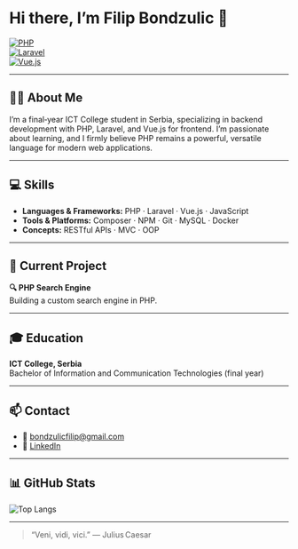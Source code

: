 <!-- Replace YOUR_USERNAME below -->
# Hi there, I’m Filip Bondzulic 👋

[![PHP](https://img.shields.io/badge/PHP-8.x-informational?style=flat-square&logo=php&logoColor=white)](#)  
[![Laravel](https://img.shields.io/badge/Laravel-10.x-ff2d20?style=flat-square&logo=laravel&logoColor=white)](#)  
[![Vue.js](https://img.shields.io/badge/Vue.js-3.x-42b883?style=flat-square&logo=vue.js&logoColor=white)](#)  

---

## 👨‍🎓 About Me  
I’m a final‑year ICT College student in Serbia, specializing in backend development with PHP, Laravel, and Vue.js for frontend. I’m passionate about learning, and I firmly believe PHP remains a powerful, versatile language for modern web applications.  

---

## 💻 Skills  

- **Languages & Frameworks:** PHP · Laravel · Vue.js · JavaScript  
- **Tools & Platforms:** Composer · NPM · Git · MySQL · Docker  
- **Concepts:** RESTful APIs · MVC · OOP

---

## 🚀 Current Project  

**🔍 PHP Search Engine**  
Building a custom search engine in PHP.  

---

## 🎓 Education  

**ICT College, Serbia**  
Bachelor of Information and Communication Technologies (final year)  

---

## 📫 Contact  

- 📧 bondzulicfilip@gmail.com  
- 🔗 [LinkedIn](https://www.linkedin.com/in/filip-bondzulic-003884289)  

---

## 📊 GitHub Stats  

<!-- Top languages card -->  
![Top Langs](https://github-readme-stats.vercel.app/api/top-langs/?username=filip12724&layout=compact)  

---

> “Veni, vidi, vici.”  — Julius Caesar

